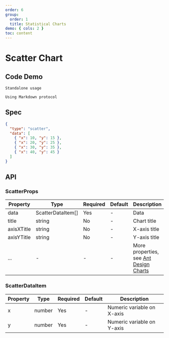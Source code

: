 ```yaml
---
order: 6
group:
  order: 1
  title: Statistical Charts
demo: { cols: 2 }
toc: content
---
```


# Scatter Chart

## Code Demo

<code src="./demos/common">Standalone usage</code>

<code src="./demos/markdown">Using Markdown protocol</code>

## Spec

```json
{
  "type": "scatter",
  "data": [
    { "x": 10, "y": 15 },
    { "x": 20, "y": 25 },
    { "x": 30, "y": 35 },
    { "x": 40, "y": 45 }
  ]
}
```

## API

### ScatterProps

| Property   | Type              | Required | Default | Description                                                                                             |
| ---------- | ----------------- | -------- | ------- | ------------------------------------------------------------------------------------------------------- |
| data       | ScatterDataItem[] | Yes      | -       | Data                                                                                                    |
| title      | string            | No       | -       | Chart title                                                                                             |
| axisXTitle | string            | No       | -       | X-axis title                                                                                            |
| axisYTitle | string            | No       | -       | Y-axis title                                                                                            |
| ...        | -                 | -        | -       | More properties, see [Ant Design Charts](https://ant-design-charts.antgroup.com/options/plots/overview) |

### ScatterDataItem

| Property | Type   | Required | Default | Description                |
| -------- | ------ | -------- | ------- | -------------------------- |
| x        | number | Yes      | -       | Numeric variable on X-axis |
| y        | number | Yes      | -       | Numeric variable on Y-axis |
